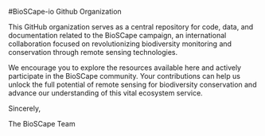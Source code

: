 #BioSCape-io Github Organization

This GitHub organization serves as a central repository for code, data, and documentation related to the BioSCape campaign, an international collaboration focused on revolutionizing biodiversity monitoring and conservation through remote sensing technologies.

We encourage you to explore the resources available here and actively participate in the BioSCape community. Your contributions can help us unlock the full potential of remote sensing for biodiversity conservation and advance our understanding of this vital ecosystem service.

Sincerely,

The BioSCape Team
